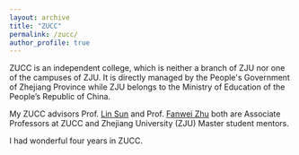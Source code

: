 ```yaml
---
layout: archive
title: "ZUCC"
permalink: /zucc/
author_profile: true
---
```


ZUCC is an independent college, which is neither a branch of ZJU nor one of the campuses of  ZJU. It is directly managed by the People's Government of Zhejiang Province while ZJU belongs to the Ministry of Education of the People’s Republic of China.



My ZUCC advisors Prof. [Lin Sun](http://jsxy.zucc.edu.cn/art/2020/4/8/art_2788_194362.html) and Prof. [Fanwei Zhu](http://jsxy.zucc.edu.cn/art/2013/4/18/art_265_94143.html) both are Associate Professors at ZUCC and Zhejiang University (ZJU) Master student mentors.

I had wonderful four years in ZUCC.

